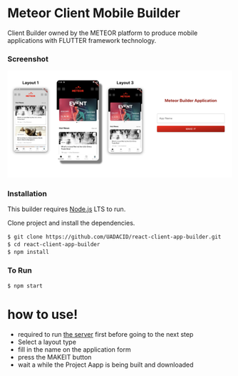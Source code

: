 # Meteor Client Mobile Builder

Client Builder owned by the METEOR platform to produce mobile applications with FLUTTER framework technology.

### Screenshot

![alt text](https://github.com/UADACID/react-client-app-builder/blob/master/ss.png)

### Installation

This builder requires [Node.js](https://nodejs.org/) LTS to run.

Clone project and install the dependencies.

```sh
$ git clone https://github.com/UADACID/react-client-app-builder.git
$ cd react-client-app-builder
$ npm install
```

### To Run

```sh
$ npm start
```

# how to use!
  - required to run [the server](https://github.com/UADACID/flutter_builder) first before going to the next step
  - Select a layout type
  - fill in the name on the application form
  - press the MAKEIT button
  - wait a while the Project Aapp is being built and downloaded
